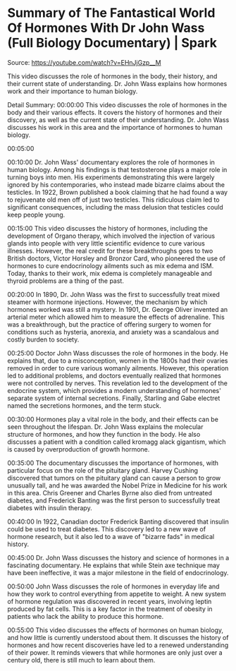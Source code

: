 # Summary of The Fantastical World Of Hormones With Dr John Wass (Full Biology Documentary) | Spark

Source: https://youtube.com/watch?v=EHnJjGzp__M

This video discusses the role of hormones in the body, their history, and their current state of understanding. Dr. John Wass explains how hormones work and their importance to human biology.

Detail Summary: 
00:00:00
This video discusses the role of hormones in the body and their various effects. It covers the history of hormones and their discovery, as well as the current state of their understanding. Dr. John Wass discusses his work in this area and the importance of hormones to human biology.

00:05:00
<could not summarize>

00:10:00
Dr. John Wass' documentary explores the role of hormones in human biology. Among his findings is that testosterone plays a major role in turning boys into men. His experiments demonstrating this were largely ignored by his contemporaries, who instead made bizarre claims about the testicles. In 1922, Brown published a book claiming that he had found a way to rejuvenate old men off of just two testicles. This ridiculous claim led to significant consequences, including the mass delusion that testicles could keep people young.

00:15:00
This video discusses the history of hormones, including the development of Organo therapy, which involved the injection of various glands into people with very little scientific evidence to cure various illnesses. However, the real credit for these breakthroughs goes to two British doctors, Victor Horsley and Bronzor Card, who pioneered the use of hormones to cure endocrinology ailments such as mix edema and ISM. Today, thanks to their work, mix edema is completely manageable and thyroid problems are a thing of the past.

00:20:00
In 1890, Dr. John Wass was the first to successfully treat mixed steamer with hormone injections. However, the mechanism by which hormones worked was still a mystery. In 1901, Dr. George Oliver invented an arterial meter which allowed him to measure the effects of adrenaline. This was a breakthrough, but the practice of offering surgery to women for conditions such as hysteria, anorexia, and anxiety was a scandalous and costly burden to society.

00:25:00
Doctor John Wass discusses the role of hormones in the body. He explains that, due to a misconception, women in the 1800s had their ovaries removed in order to cure various womanly ailments. However, this operation led to additional problems, and doctors eventually realized that hormones were not controlled by nerves. This revelation led to the development of the endocrine system, which provides a modern understanding of hormones' separate system of internal secretions. Finally, Starling and Gabe electret named the secretions hormones, and the term stuck.

00:30:00
Hormones play a vital role in the body, and their effects can be seen throughout the lifespan. Dr. John Wass explains the molecular structure of hormones, and how they function in the body. He also discusses a patient with a condition called kromagg alack gigantism, which is caused by overproduction of growth hormone.

00:35:00
The documentary discusses the importance of hormones, with particular focus on the role of the pituitary gland. Harvey Cushing discovered that tumors on the pituitary gland can cause a person to grow unusually tall, and he was awarded the Nobel Prize in Medicine for his work in this area. Chris Greener and Charles Byrne also died from untreated diabetes, and Frederick Banting was the first person to successfully treat diabetes with insulin therapy.

00:40:00
In 1922, Canadian doctor Frederick Banting discovered that insulin could be used to treat diabetes. This discovery led to a new wave of hormone research, but it also led to a wave of "bizarre fads" in medical history.

00:45:00
Dr. John Wass discusses the history and science of hormones in a fascinating documentary. He explains that while Stein axe technique may have been ineffective, it was a major milestone in the field of endocrinology.

00:50:00
John Wass discusses the role of hormones in everyday life and how they work to control everything from appetite to weight. A new system of hormone regulation was discovered in recent years, involving leptin produced by fat cells. This is a key factor in the treatment of obesity in patients who lack the ability to produce this hormone.

00:55:00
This video discusses the effects of hormones on human biology, and how little is currently understood about them. It discusses the history of hormones and how recent discoveries have led to a renewed understanding of their power. It reminds viewers that while hormones are only just over a century old, there is still much to learn about them.

